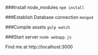 ###Install node_modules
```npm install```

###Establish Database connection
```mongod```

###Compile assets
```gulp watch```

###Start server
```node webapp.js```

Find me at http://localhost:3000